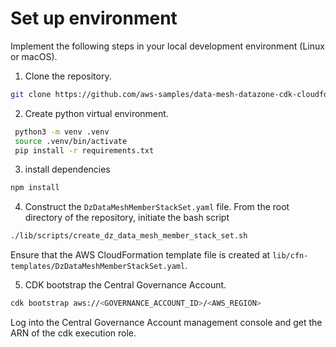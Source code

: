 # Set up environment

Implement the following steps in your local development environment (Linux or macOS).

1. Clone the repository.

```bash
git clone https://github.com/aws-samples/data-mesh-datazone-cdk-cloudformation.git
```


2. Create python virtual environment.

```bash
 python3 -m venv .venv
 source .venv/bin/activate
 pip install -r requirements.txt
```

3. install dependencies

```bash
npm install
```

4. Construct the ```DzDataMeshMemberStackSet.yaml``` file. From the root directory of the repository, initiate the bash script

```bash
./lib/scripts/create_dz_data_mesh_member_stack_set.sh
```

Ensure that the AWS CloudFormation template file is created at ```lib/cfn-templates/DzDataMeshMemberStackSet.yaml```.

5. CDK bootstrap the Central Governance Account.

```bash
cdk bootstrap aws://<GOVERNANCE_ACCOUNT_ID>/<AWS_REGION>
```

Log into the Central Governance Account management console and get the ARN of the cdk execution role.

